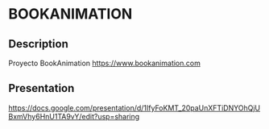 # BOOKANIMATION

## Description
Proyecto BookAnimation
https://www.bookanimation.com

## Presentation
https://docs.google.com/presentation/d/1IfyFoKMT_20paUnXFTiDNYOhQjUBxmVhy6HnU1TA9vY/edit?usp=sharing